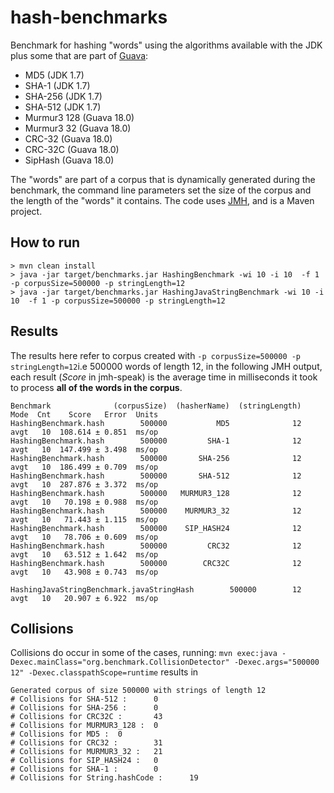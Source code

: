 # hash-benchmarks

Benchmark for hashing "words" using the algorithms available with the JDK plus some that are part of [Guava](https://code.google.com/p/guava-libraries/wiki/HashingExplained):

* MD5 (JDK 1.7)
* SHA-1 (JDK 1.7)
* SHA-256 (JDK 1.7)
* SHA-512 (JDK 1.7)
* Murmur3 128 (Guava 18.0)
* Murmur3 32 (Guava 18.0) 
* CRC-32 (Guava 18.0)
* CRC-32C (Guava 18.0)
* SipHash (Guava 18.0)

The "words" are part of a corpus that is dynamically generated during the benchmark, the command line parameters set the size of the corpus and the length of the "words" it contains. The code uses [JMH](http://http://openjdk.java.net/projects/code-tools/jmh/), and is a Maven project.  

## How to run
```
> mvn clean install
> java -jar target/benchmarks.jar HashingBenchmark -wi 10 -i 10  -f 1 -p corpusSize=500000 -p stringLength=12
> java -jar target/benchmarks.jar HashingJavaStringBenchmark -wi 10 -i 10  -f 1 -p corpusSize=500000 -p stringLength=12
```
## Results
The results here refer to corpus created with ```-p corpusSize=500000 -p stringLength=12```i.e 500000 words of length 12, in the following JMH output, each result (*Score* in jmh-speak) is the average time in milliseconds it took to process **all of the words in the corpus**. 

```
Benchmark              (corpusSize)  (hasherName)  (stringLength)  Mode  Cnt    Score   Error  Units
HashingBenchmark.hash        500000           MD5              12  avgt   10  108.614 ± 0.851  ms/op
HashingBenchmark.hash        500000         SHA-1              12  avgt   10  147.499 ± 3.498  ms/op
HashingBenchmark.hash        500000       SHA-256              12  avgt   10  186.499 ± 0.709  ms/op
HashingBenchmark.hash        500000       SHA-512              12  avgt   10  287.876 ± 3.372  ms/op
HashingBenchmark.hash        500000   MURMUR3_128              12  avgt   10   70.198 ± 0.988  ms/op
HashingBenchmark.hash        500000    MURMUR3_32              12  avgt   10   71.443 ± 1.115  ms/op
HashingBenchmark.hash        500000    SIP_HASH24              12  avgt   10   78.706 ± 0.609  ms/op
HashingBenchmark.hash        500000         CRC32              12  avgt   10   63.512 ± 1.642  ms/op
HashingBenchmark.hash        500000        CRC32C              12  avgt   10   43.908 ± 0.743  ms/op

HashingJavaStringBenchmark.javaStringHash        500000        12  avgt   10   20.907 ± 6.922  ms/op
```
## Collisions
Collisions do occur in some of the cases, running: ```mvn exec:java -Dexec.mainClass="org.benchmark.CollisionDetector" -Dexec.args="500000 12" -Dexec.classpathScope=runtime``` results in 
```
Generated corpus of size 500000 with strings of length 12
# Collisions for SHA-512 :      0
# Collisions for SHA-256 :      0
# Collisions for CRC32C :       43
# Collisions for MURMUR3_128 :  0
# Collisions for MD5 :  0
# Collisions for CRC32 :        31
# Collisions for MURMUR3_32 :   21
# Collisions for SIP_HASH24 :   0
# Collisions for SHA-1 :        0
# Collisions for String.hashCode :      19
```